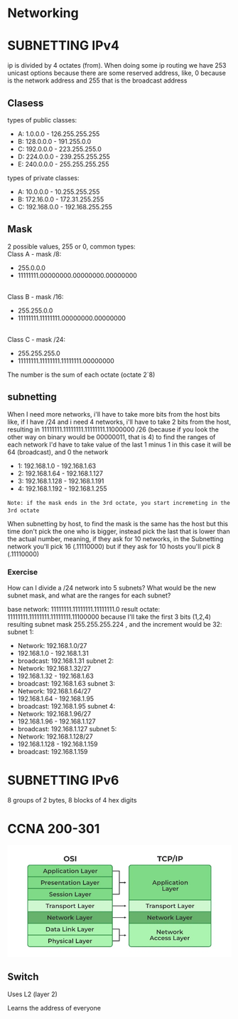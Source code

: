 # Networking

# SUBNETTING IPv4

ip is divided by 4 octates (from). When doing some ip routing we have 253 unicast options because there are some reserved address, like, 0 because is the network address and 255 that is the broadcast address

## Clasess
types of public classes:
 - A: 1.0.0.0 - 126.255.255.255
 - B: 128.0.0.0 - 191.255.0.0
 - C: 192.0.0.0 - 223.255.255.0
 - D: 224.0.0.0 - 239.255.255.255
 - E: 240.0.0.0 - 255.255.255.255

types of private classes:
 - A: 10.0.0.0 - 10.255.255.255
 - B: 172.16.0.0 - 172.31.255.255
 - C: 192.168.0.0 - 192.168.255.255

## Mask

2 possible values, 255 or 0, 
common types:
<br> Class A - mask /8:
- 255.0.0.0
- 11111111.00000000.00000000.00000000

<br> Class B - mask /16:
- 255.255.0.0
- 11111111.11111111.00000000.00000000

<br> Class C - mask /24:
- 255.255.255.0
- 11111111.11111111.11111111.00000000



The number is the sum of each octate (octate 2`8)

## subnetting
When I need more networks, i'll have to take more bits from the host bits
like, if I have /24 and i need 4 networks, i'll have to take 2 bits from the host, resulting in 11111111.11111111.11111111.11000000 /26 (because if you look the other way on binary would be 00000011, that is 4)
to find the ranges of each network I'd have to take value of the last 1 minus 1 in this case it will be 64 (broadcast), and 0 the network
 - 1: 192.168.1.0 - 192.168.1.63
 - 2: 192.168.1.64 - 192.168.1.127
 - 3: 192.168.1.128 - 192.168.1.191
 - 4: 192.168.1.192 - 192.168.1.255

 `Note: if the mask ends in the 3rd octate, you start incremeting in the 3rd octate`

When subnetting by host, to find the mask is the same has the host but this time don't pick the one who is bigger, instead pick the last that is lower than the actual number, meaning, if they ask for 10 networks, in the Subnetting network you'll pick 16 (.11110000) but if they ask for 10 hosts you'll pick 8 (.11110000)



### Exercise
How can I divide a /24 network into 5 subnets? What would be the new subnet mask, and what are the ranges for each subnet?

base network: 11111111.11111111.11111111.0
result octate: 11111111.11111111.11111111.11100000 because I'll take the first 3 bits (1,2,4)
resulting subnet mask 255.255.255.224 , and the increment would be 32: 
subnet 1:
 - Network: 192.168.1.0/27
 - 192.168.1.0 - 192.168.1.31
 - broadcast: 192.168.1.31
subnet 2:
 - Network: 192.168.1.32/27
 - 192.168.1.32 - 192.168.1.63
 - broadcast: 192.168.1.63
subnet 3:
 - Network: 192.168.1.64/27
 - 192.168.1.64 - 192.168.1.95
 - broadcast: 192.168.1.95
subnet 4:
 - Network: 192.168.1.96/27
 - 192.168.1.96 - 192.168.1.127
 - broadcast: 192.168.1.127
subnet 5:
 - Network: 192.168.1.128/27
 - 192.168.1.128 - 192.168.1.159
 - broadcast: 192.168.1.159

# SUBNETTING IPv6

8 groups of 2 bytes, 8 blocks of 4 hex digits

# CCNA 200-301

![osi-tcpip](README-images/OsiVTcp.png)

## Switch

Uses L2 (layer 2)

Learns the address of everyone



